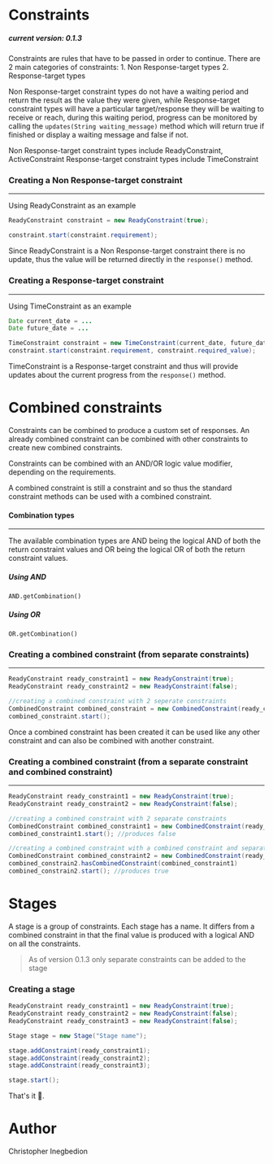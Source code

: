# **Constraints**
##### current version: 0.1.3

Constraints are rules that have to be passed in order to continue. There are 2 main categories of constraints:
    1. Non Response-target types
    2. Response-target types
    
Non Response-target constraint types do not have a waiting period and return the result as the value they were given,
while Response-target constraint types will have a particular target/response they will be waiting to receive or reach,
during this waiting period, progress can be monitored by calling the `updates(String waiting_message)` method which
will return true if finished or display a waiting message and false if not.

Non Response-target constraint types include ReadyConstraint, ActiveConstraint
Response-target constraint types include TimeConstraint

### **Creating a Non Response-target constraint**
***

Using ReadyConstraint as an example
```java
ReadyConstraint constraint = new ReadyConstraint(true);

constraint.start(constraint.requirement);
```


Since ReadyConstraint is a Non Response-target constraint there is no update, thus the value will be returned directly
in the `response()` method.


### **Creating a Response-target constraint**
***

Using TimeConstraint as an example

```java
Date current_date = ...
Date future_date = ...

TimeConstraint constraint = new TimeConstraint(current_date, future_date);
constraint.start(constraint.requirement, constraint.required_value);
```


TimeConstraint is a Response-target constraint and thus will provide updates about the current progress from the 
`response()` method.

# **Combined constraints** 
Constraints can be combined to produce a custom set of responses. An already combined constraint can be combined with 
other constraints to create new combined constraints. 

Constraints can be combined with an AND/OR logic value modifier, depending on the requirements. 

A combined constraint is still a constraint and so thus the standard constraint methods can be used with a combined constraint.


#### Combination types
***
The available combination types are  AND being the logical AND of both the return constraint values and OR being
the logical OR of both the return constraint values.

##### Using AND
`AND.getCombination()`

##### Using OR
`OR.getCombination()`

### **Creating a combined constraint (from separate constraints)**
***

```java
ReadyConstraint ready_constraint1 = new ReadyConstraint(true);
ReadyConstraint ready_constraint2 = new ReadyConstraint(false);

//creating a combined constraint with 2 seperate constraints
CombinedConstraint combined_constraint = new CombinedConstraint(ready_constraint1, ready_constraint2, AND.getCombination);
combined_constraint.start();

```

Once a combined constraint has been created it can be used like any other constraint and can also be combined with another
constraint.


### **Creating a combined constraint (from a separate constraint and combined constraint)**
***

```java
ReadyConstraint ready_constraint1 = new ReadyConstraint(true);
ReadyConstraint ready_constraint2 = new ReadyConstraint(false);

//creating a combined constraint with 2 separate constraints
CombinedConstraint combined_constraint1 = new CombinedConstraint(ready_constraint1, ready_constraint2, AND.getCombination);
combined_constraint1.start(); //produces false

//creating a combined constraint with a combined constraint and separate constraint
CombinedConstraint combined_constraint2 = new CombinedConstraint(ready_constraint1, OR.getCombination);
combined_constrain2.hasCombinedConstraint(combined_constraint1)
combined_constrain2.start(); //produces true

```

# **Stages** 
A stage is a group of constraints. Each stage has a name. It differs from a combined constraint in that the final value is produced with a logical 
AND on all the constraints.

> As of version 0.1.3 only separate constraints can be added to the stage

### **Creating a stage**
```java
ReadyConstraint ready_constraint1 = new ReadyConstraint(true);
ReadyConstraint ready_constraint2 = new ReadyConstraint(false);
ReadyConstraint ready_constraint3 = new ReadyConstraint(false);

Stage stage = new Stage("Stage name");

stage.addConstraint(ready_constraint1);
stage.addConstraint(ready_constraint2);
stage.addConstraint(ready_constraint3);

stage.start();
```


That's it 🎉.

# Author
Christopher Inegbedion
